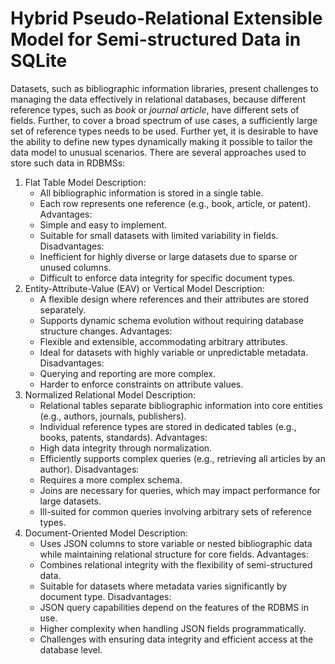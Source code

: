 # Hybrid Pseudo-Relational Extensible Model for Semi-structured Data in SQLite

Datasets, such as bibliographic information libraries, present challenges to managing the data effectively in relational databases, because different reference types, such as *book* or *journal article*, have different sets of fields. Further, to cover a broad spectrum of use cases, a sufficiently large set of reference types needs to be used. Further yet, it is desirable to have the ability to define new types dynamically making it possible to tailor the data model to unusual scenarios. There are several approaches used to store such data in RDBMSs:
1. Flat Table Model
    Description:
    - All bibliographic information is stored in a single table.
    - Each row represents one reference (e.g., book, article, or patent).
    Advantages:
    - Simple and easy to implement.
    - Suitable for small datasets with limited variability in fields.
    Disadvantages:
    - Inefficient for highly diverse or large datasets due to sparse or unused columns.
    - Difficult to enforce data integrity for specific document types.
2. Entity-Attribute-Value (EAV) or Vertical Model
    Description:
    - A flexible design where references and their attributes are stored separately.
    - Supports dynamic schema evolution without requiring database structure changes.
    Advantages:
    - Flexible and extensible, accommodating arbitrary attributes.
    - Ideal for datasets with highly variable or unpredictable metadata.
    Disadvantages:
    - Querying and reporting are more complex.
    - Harder to enforce constraints on attribute values.
3. Normalized Relational Model
    Description:
    - Relational tables separate bibliographic information into core entities (e.g., authors, journals, publishers).
    - Individual reference types are stored in dedicated tables (e.g., books, patents, standards).
    Advantages:
    - High data integrity through normalization.
    - Efficiently supports complex queries (e.g., retrieving all articles by an author).
    Disadvantages:
    - Requires a more complex schema.
    - Joins are necessary for queries, which may impact performance for large datasets.
    - Ill-suited for common queries involving arbitrary sets of reference types.
4. Document-Oriented Model
    Description:
    - Uses JSON columns to store variable or nested bibliographic data while maintaining relational structure for core fields.
    Advantages:
    - Combines relational integrity with the flexibility of semi-structured data.
    - Suitable for datasets where metadata varies significantly by document type.
    Disadvantages:
    - JSON query capabilities depend on the features of the RDBMS in use.
    - Higher complexity when handling JSON fields programmatically.
    - Challenges with ensuring data integrity and efficient access at the database level.


